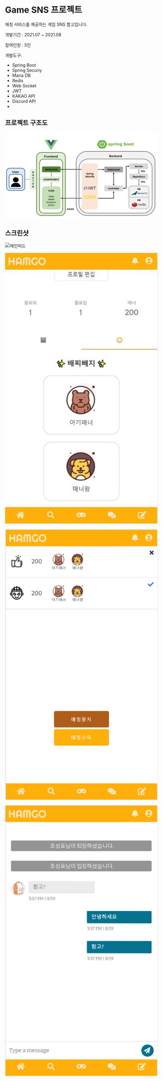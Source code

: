 # Game SNS 프로젝트

매칭 서비스를 제공하는 게임 SNS 함고입니다.



개발기간 : 2021.07 ~ 2021.08

참여인원 : 5인 

개발도구:

- Spring Boot
- Spring Securiy
- Maria DB
- Redis
- Web Socket
- JWT
- KAKAO API
- Discord API
- 



## 프로젝트 구조도

![구조도](./img/구조도.jpg)

## 스크린샷

![메인피드](./메인피드.png)

![마이페이지](./img/마이페이지.jpg)

![매칭페이지](./img/매칭페이지.png)

![채팅](./img/채팅.png)
